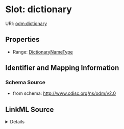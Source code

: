 # Slot: dictionary

URI: [odm:dictionary](http://www.cdisc.org/ns/odm/v2.0/dictionary)



<!-- no inheritance hierarchy -->







## Properties

* Range: [DictionaryNameType](DictionaryNameType.md)





## Identifier and Mapping Information







### Schema Source


* from schema: http://www.cdisc.org/ns/odm/v2.0




## LinkML Source

<details>
```yaml
name: dictionary
from_schema: http://www.cdisc.org/ns/odm/v2.0
rank: 1000
alias: dictionary
range: DictionaryNameType

```
</details>